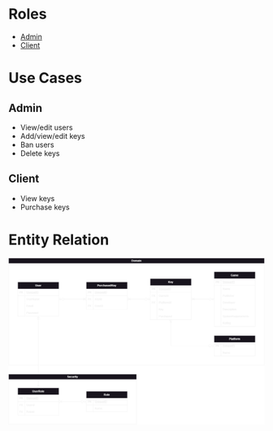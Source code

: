# Roles

 - [Admin](#admin)
 - [Client](#client)

 # Use Cases

## Admin

- View/edit users
- Add/view/edit keys
- Ban users
- Delete keys

## Client

- View keys
- Purchase keys

# Entity Relation

![](erd.drawio.png)